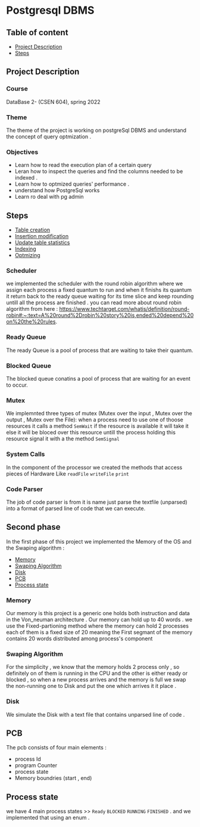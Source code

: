 # Postgresql DBMS

## Table of content
- [Project Description](#project-description)
- [Steps](#steps)



## Project Description

### Course 
DataBase 2- (CSEN 604), spring 2022

### Theme
The theme of the project is working on postgreSql DBMS and understand the concept of query optmization .

### Objectives
- Learn how to read the execution plan of a certain query
- Leran how to inspect the queries and find the columns needed to be indexed .
- Learn how to optmized queries' performance .
- understand how PostgreSql works
- Learn ro deal with pg admin


## Steps
- [Table creation](##Scheduler)
- [Insertion modification](#Ready-Queue)
- [Update table statistics](#Blocked-Queue)
- [Indexing](#Mutex)
- [Optmizing](#System-Calls)

 
### Scheduler 
we implemented the scheduler with the round robin algorithm where we assign each process a fixed quantum to run and when it finishs its quantum it return back to the ready queue waiting for its time slice and keep rounding untill all the process are finished .
    you can read more about round robin algorithm from here : https://www.techtarget.com/whatis/definition/round-robin#:~:text=A%20round%2Drobin%20story%20is,ended%20depend%20on%20the%20rules.    
### Ready Queue
The ready Queue is a pool of process that are waiting to take their quantum.
### Blocked Queue
The blocked queue conatins a pool of process that are waiting for an event to occur.
### Mutex
We implemnted three types of mutex (Mutex over the input , Mutex over the output , Mutex over the File):
when a process need to use one of thoose resources it calls a method ``` SemWait ``` if the resource is available it will take it else it will be bloced over this resource untill the process holding this resource signal it with a the method ``` SemSignal ```
### System Calls
In the component of the processor we created the methods that access pieces of Hardware Like ``` readFile ``` ``` writeFile ``` ``` print ```
### Code Parser
The job of code parser is from it is name  just parse the textfile (unparsed) into a format of parsed line of code that we can execute.
## Second phase
In the first phase of this project we implemented the Memory of the OS and the Swaping algorithm :
- [Memory](##Memory)
- [Swaping Algorithm](#Swaping-Algorithm)
- [Disk](#Disk)
- [PCB](#PCB)
- [Process state](#Process-state)
### Memory 
Our memory is this project is a generic one holds both instruction and data in the Von_neuman architecture .
Our memory can hold up to 40 words . we use the Fixed-partioning method where the memory can hold 2 processes each of them is a fixed size of 20 meaning 
the First segmant of the memory contains 20 words distributed among process's component 
### Swaping Algorithm 
For the simplicity , we know that the memory holds 2 process only , so definitely on of them is running in the CPU and the other is either ready or blocked , so when a new process arrives and the memory is full we swap the non-running one to Disk and put the one which arrives it it place .
### Disk 
We simulate the Disk with a text file that contains unparsed line of code .
## PCB 
The pcb consists of four main elements : 
- process Id
- program Counter
- process state
- Memory boundries (start , end)
## Process state 
we have 4 main process states >> ```Ready``` ```BLOCKED``` ```RUNNING``` ```FINISHED``` . 
and we implemented that using an enum .
